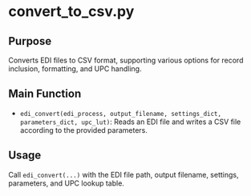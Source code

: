 # convert_to_csv.py

## Purpose
Converts EDI files to CSV format, supporting various options for record inclusion, formatting, and UPC handling.

## Main Function
- `edi_convert(edi_process, output_filename, settings_dict, parameters_dict, upc_lut)`: Reads an EDI file and writes a CSV file according to the provided parameters.

## Usage
Call `edi_convert(...)` with the EDI file path, output filename, settings, parameters, and UPC lookup table.
